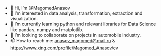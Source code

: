 - 👋 Hi, I’m @MagomedAnasov
- 👀 I’m interested in data analysis, transformation, extraction and visualization.
- 🌱 I’m currently learning python and relevant libraries for Data Science like pandas, numpy and matplotlib.
- 💞️ I’m looking to collaborate on projects in automobile industry.
- 📫 How to reach me: anasov_magomed@mail.ru & https://www.xing.com/profile/Magomed_Anasov/cv

<!---
MagomedAnasov/MagomedAnasov is a ✨ special ✨ repository because its `README.md` (this file) appears on your GitHub profile.
You can click the Preview link to take a look at your changes.
--->
